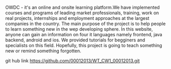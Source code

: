 OWDC - it's an online and onsite learning platform.We have implemented courses and programs of leading market professionals, training, work on real projects, internships and
employment approaches at the largest companies in the country. The main purpose of the project is to help people to learn something new in the wep developing sphere. In this website, anyone can gain an information on four it languages namely frontend, java backend, android and ios. We provided tutorials for begginers and specialists on this field. Hopefully, this project is going to teach something new or remind something forgotten. 
 
git hub link https://github.com/00012013/WT_CW1_00012013.git
